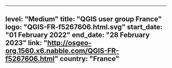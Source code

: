 
---
level: "Medium"
title: "QGIS user group France"
logo: "QGIS-FR-f5267606.html.svg"
start_date: "01 February 2022"
end_date: "28 February 2023"
link: "http://osgeo-org.1560.x6.nabble.com/QGIS-FR-f5267606.html"
country: "France"
---
